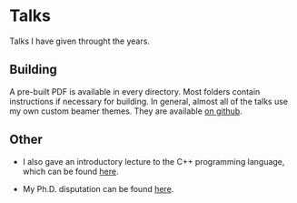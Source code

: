 # Talks

Talks I have given throught the years.

## Building

A pre-built PDF is available in every directory. Most folders contain
instructions if necessary for building. In general, almost all of the talks use
my own custom beamer themes. They are available
[on github](https://github.com/Irubataru/custom-beamer-themes).
 
## Other
 
 * I also gave an introductory lecture to the C++ programming language, which can be found 
   [here](https://github.com/Irubataru/cpp-lecture-2015).

 * My Ph.D. disputation can be found [here](https://github.com/Irubataru/phd-defence).
